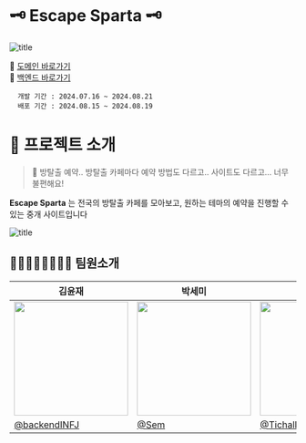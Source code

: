 # 🗝️ Escape Sparta 🗝️


![title](https://synge-st.notion.site/image/https%3A%2F%2Fprod-files-secure.s3.us-west-2.amazonaws.com%2F893b8654-e780-476c-b862-9eb07e2ddfa7%2Fde24d517-aa16-411e-920a-34fcd7c50af0%2F002.png?table=block&id=bf34a9cd-e423-47da-a9b3-080f141efbf0&spaceId=893b8654-e780-476c-b862-9eb07e2ddfa7&width=1420&userId=&cache=v2)

📌  [도메인 바로가기](https://www.escapesparta.com)   
📌  [백엔드 바로가기](https://github.com/escapeSparta/escapeSparta)

      개발 기간 : 2024.07.16 ~ 2024.08.21
      배포 기간 : 2024.08.15 ~ 2024.08.19
# 👋 프로젝트 소개

> 🫠 방탈출 예약.. 방탈출 카페마다 예약 방법도 다르고.. 사이트도 다르고… 너무 불편해요!

**Escape Sparta** 는 전국의 방탈출 카페를 모아보고, 원하는 테마의 예약을 진행할 수 있는 중개 사이트입니다

![title](https://synge-st.notion.site/image/https%3A%2F%2Fprod-files-secure.s3.us-west-2.amazonaws.com%2F893b8654-e780-476c-b862-9eb07e2ddfa7%2F40d3735b-d094-4cf5-9541-2441e61a49d3%2FScreenshot_2024-08-15_at_16.27.22.jpg?table=block&id=09ceeb21-f694-4f0a-9e9f-3ba4b9cb8575&spaceId=893b8654-e780-476c-b862-9eb07e2ddfa7&width=2000&userId=&cache=v2)   

## 👨‍💻👩‍💻👩‍💻👨‍💻 팀원소개

| 김윤재 | 박세미 | 이서연 | 박성균 |
| --- | --- | --- | --- |
| <img src="https://avatars.githubusercontent.com/u/163832566?v=4" width="200" />  | <img src="https://avatars.githubusercontent.com/u/69128154?s=400&v=4" width="200" /> | <img src="https://avatars.githubusercontent.com/u/152502639?v=4" width="200" /> | <img src="https://avatars.githubusercontent.com/u/102494118?v=4" width="200" />   
| [@backendINFJ](https://github.com/backendINFJ)| [@Sem](https://github.com/tpal0719) | [@Tichall](https://github.com/tichall)| [@tjdrbs0712](https://github.com/tjdrbs0712)|